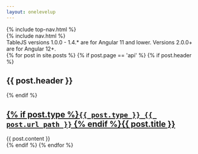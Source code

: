 ```yaml
---
layout: onelevelup
---
```

<nav id='topbar'>
  {% include top-nav.html %}
</nav>

<nav id='sidebar'>
	{% include nav.html %}
</nav>

<section id='content' class='api-content'>
  <div class="info-msg">
    <link rel="stylesheet" href="https://maxcdn.bootstrapcdn.com/font-awesome/4.2.0/css/font-awesome.min.css">
    <i class="fa fa-info-circle"></i>
    TableJS versions 1.0.0 - 1.4.* are for Angular 11 and lower. Versions 2.0.0+ are for Angular 12+.
  </div>
{% for post in site.posts %}
  {% if post.page == 'api' %}
    {% if post.header %}
    <h2 class="docs-header">{{ post.header }}</h2>
    {% endif %}
    <article class='{{ post.type }}'>
      <a name='{{ post.url }}' href='#{{ post.url }}'><h2>{% if post.type %}<code><b>{{ post.type }}</b> {{ post.url_path }}</code> {% endif %}{{ post.title }}</h2></a>
      <section class='body'>
        {{ post.content }}
      </section>
    </article>
    {% endif %}
{% endfor %}
</section>

